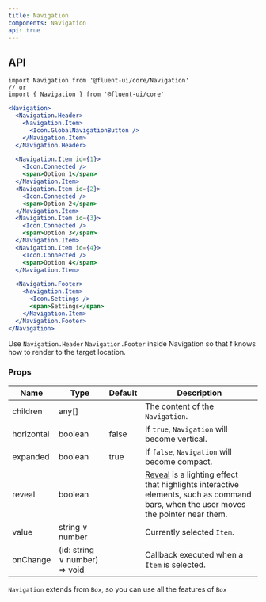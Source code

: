 ```yaml
---
title: Navigation
components: Navigation
api: true
---
```


## API

```
import Navigation from '@fluent-ui/core/Navigation'
// or
import { Navigation } from '@fluent-ui/core'
```

```jsx
<Navigation>
  <Navigation.Header>
    <Navigation.Item>
      <Icon.GlobalNavigationButton />
    </Navigation.Item>
  </Navigation.Header>

  <Navigation.Item id={1}>
    <Icon.Connected />
    <span>Option 1</span>
  </Navigation.Item>
  <Navigation.Item id={2}>
    <Icon.Connected />
    <span>Option 2</span>
  </Navigation.Item>
  <Navigation.Item id={3}>
    <Icon.Connected />
    <span>Option 3</span>
  </Navigation.Item>
  <Navigation.Item id={4}>
    <Icon.Connected />
    <span>Option 4</span>
  </Navigation.Item>

  <Navigation.Footer>
    <Navigation.Item>
      <Icon.Settings />
      <span>Settings</span>
    </Navigation.Item>
  </Navigation.Footer>
</Navigation>
```

Use `Navigation.Header` `Navigation.Footer` inside Navigation so that f knows how to render to the target location.

### Props

| Name | Type | Default | Description |
| --- | --- | --- | --- |
| children | any[] |  | The content of the `Navigation`. |
| horizontal | boolean | false | If `true`, `Navigation` will become vertical. |
| expanded | boolean | true | If `false`, `Navigation` will become compact. |
| reveal | boolean |  | [Reveal](https://docs.microsoft.com/en-us/windows/uwp/design/style/reveal) is a lighting effect that highlights interactive elements, such as command bars, when the user moves the pointer near them. |
| value | string &or; number |  | Currently selected `Item`. |
| onChange | (id: string &or; number) => void |  | Callback executed when a `Item` is selected. |

`Navigation` extends from `Box`, so you can use all the features of `Box`
